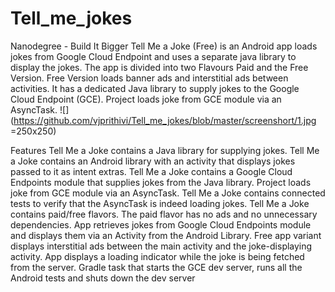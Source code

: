 # Tell_me_jokes
Nanodegree - Build It Bigger
Tell Me a Joke (Free) is an Android app loads jokes from Google Cloud Endpoint and uses a separate java library to display the jokes.
The app is divided into two Flavours Paid and the Free Version. 
Free Version loads banner ads and interstitial ads between activities.
It has a dedicated Java library to supply jokes to the Google Cloud Endpoint (GCE).
Project loads joke from GCE module via an AsyncTask.
![](https://github.com/vjprithivi/Tell_me_jokes/blob/master/screenshort/1.jpg =250x250)

Features
Tell Me a Joke contains a Java library for supplying jokes.
Tell Me a Joke contains an Android library with an activity that displays jokes passed to it as intent extras.
Tell Me a Joke contains a Google Cloud Endpoints module that supplies jokes from the Java library. Project loads joke from GCE module via an AsyncTask.
Tell Me a Joke contains connected tests to verify that the AsyncTask is indeed loading jokes.
Tell Me a Joke contains paid/free flavors. The paid flavor has no ads and no unnecessary dependencies.
App retrieves jokes from Google Cloud Endpoints module and displays them via an Activity from the Android Library.
Free app variant displays interstitial ads between the main activity and the joke-displaying activity.
App displays a loading indicator while the joke is being fetched from the server.
Gradle task that starts the GCE dev server, runs all the Android tests and shuts down the dev server

